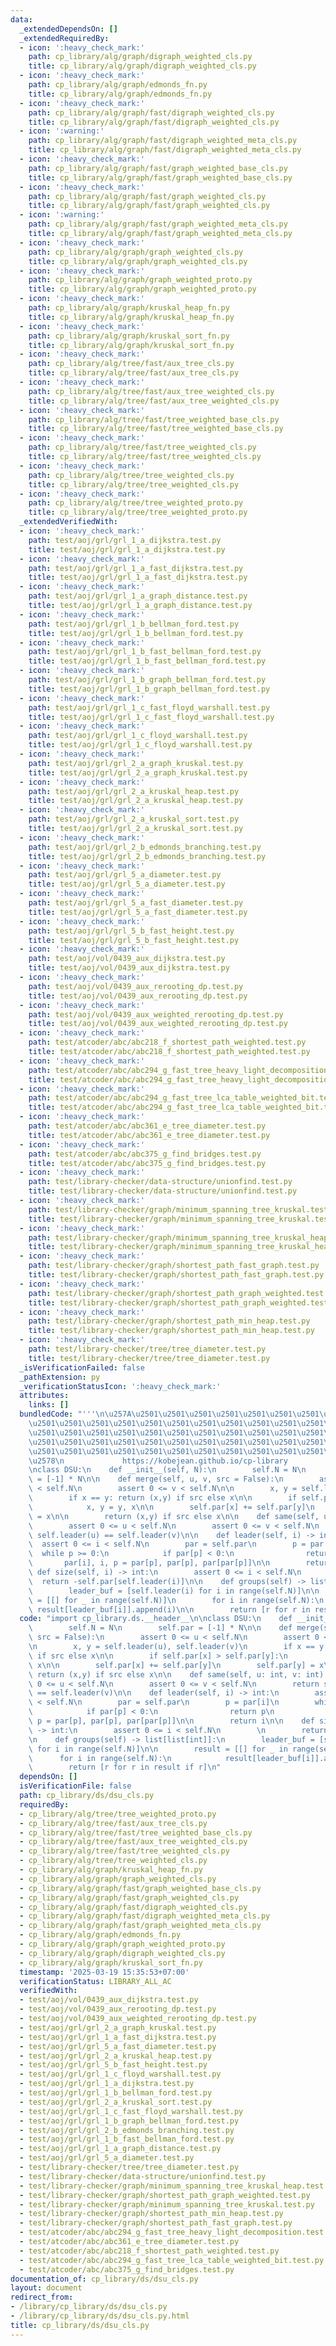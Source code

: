 ```yaml
---
data:
  _extendedDependsOn: []
  _extendedRequiredBy:
  - icon: ':heavy_check_mark:'
    path: cp_library/alg/graph/digraph_weighted_cls.py
    title: cp_library/alg/graph/digraph_weighted_cls.py
  - icon: ':heavy_check_mark:'
    path: cp_library/alg/graph/edmonds_fn.py
    title: cp_library/alg/graph/edmonds_fn.py
  - icon: ':heavy_check_mark:'
    path: cp_library/alg/graph/fast/digraph_weighted_cls.py
    title: cp_library/alg/graph/fast/digraph_weighted_cls.py
  - icon: ':warning:'
    path: cp_library/alg/graph/fast/digraph_weighted_meta_cls.py
    title: cp_library/alg/graph/fast/digraph_weighted_meta_cls.py
  - icon: ':heavy_check_mark:'
    path: cp_library/alg/graph/fast/graph_weighted_base_cls.py
    title: cp_library/alg/graph/fast/graph_weighted_base_cls.py
  - icon: ':heavy_check_mark:'
    path: cp_library/alg/graph/fast/graph_weighted_cls.py
    title: cp_library/alg/graph/fast/graph_weighted_cls.py
  - icon: ':warning:'
    path: cp_library/alg/graph/fast/graph_weighted_meta_cls.py
    title: cp_library/alg/graph/fast/graph_weighted_meta_cls.py
  - icon: ':heavy_check_mark:'
    path: cp_library/alg/graph/graph_weighted_cls.py
    title: cp_library/alg/graph/graph_weighted_cls.py
  - icon: ':heavy_check_mark:'
    path: cp_library/alg/graph/graph_weighted_proto.py
    title: cp_library/alg/graph/graph_weighted_proto.py
  - icon: ':heavy_check_mark:'
    path: cp_library/alg/graph/kruskal_heap_fn.py
    title: cp_library/alg/graph/kruskal_heap_fn.py
  - icon: ':heavy_check_mark:'
    path: cp_library/alg/graph/kruskal_sort_fn.py
    title: cp_library/alg/graph/kruskal_sort_fn.py
  - icon: ':heavy_check_mark:'
    path: cp_library/alg/tree/fast/aux_tree_cls.py
    title: cp_library/alg/tree/fast/aux_tree_cls.py
  - icon: ':heavy_check_mark:'
    path: cp_library/alg/tree/fast/aux_tree_weighted_cls.py
    title: cp_library/alg/tree/fast/aux_tree_weighted_cls.py
  - icon: ':heavy_check_mark:'
    path: cp_library/alg/tree/fast/tree_weighted_base_cls.py
    title: cp_library/alg/tree/fast/tree_weighted_base_cls.py
  - icon: ':heavy_check_mark:'
    path: cp_library/alg/tree/fast/tree_weighted_cls.py
    title: cp_library/alg/tree/fast/tree_weighted_cls.py
  - icon: ':heavy_check_mark:'
    path: cp_library/alg/tree/tree_weighted_cls.py
    title: cp_library/alg/tree/tree_weighted_cls.py
  - icon: ':heavy_check_mark:'
    path: cp_library/alg/tree/tree_weighted_proto.py
    title: cp_library/alg/tree/tree_weighted_proto.py
  _extendedVerifiedWith:
  - icon: ':heavy_check_mark:'
    path: test/aoj/grl/grl_1_a_dijkstra.test.py
    title: test/aoj/grl/grl_1_a_dijkstra.test.py
  - icon: ':heavy_check_mark:'
    path: test/aoj/grl/grl_1_a_fast_dijkstra.test.py
    title: test/aoj/grl/grl_1_a_fast_dijkstra.test.py
  - icon: ':heavy_check_mark:'
    path: test/aoj/grl/grl_1_a_graph_distance.test.py
    title: test/aoj/grl/grl_1_a_graph_distance.test.py
  - icon: ':heavy_check_mark:'
    path: test/aoj/grl/grl_1_b_bellman_ford.test.py
    title: test/aoj/grl/grl_1_b_bellman_ford.test.py
  - icon: ':heavy_check_mark:'
    path: test/aoj/grl/grl_1_b_fast_bellman_ford.test.py
    title: test/aoj/grl/grl_1_b_fast_bellman_ford.test.py
  - icon: ':heavy_check_mark:'
    path: test/aoj/grl/grl_1_b_graph_bellman_ford.test.py
    title: test/aoj/grl/grl_1_b_graph_bellman_ford.test.py
  - icon: ':heavy_check_mark:'
    path: test/aoj/grl/grl_1_c_fast_floyd_warshall.test.py
    title: test/aoj/grl/grl_1_c_fast_floyd_warshall.test.py
  - icon: ':heavy_check_mark:'
    path: test/aoj/grl/grl_1_c_floyd_warshall.test.py
    title: test/aoj/grl/grl_1_c_floyd_warshall.test.py
  - icon: ':heavy_check_mark:'
    path: test/aoj/grl/grl_2_a_graph_kruskal.test.py
    title: test/aoj/grl/grl_2_a_graph_kruskal.test.py
  - icon: ':heavy_check_mark:'
    path: test/aoj/grl/grl_2_a_kruskal_heap.test.py
    title: test/aoj/grl/grl_2_a_kruskal_heap.test.py
  - icon: ':heavy_check_mark:'
    path: test/aoj/grl/grl_2_a_kruskal_sort.test.py
    title: test/aoj/grl/grl_2_a_kruskal_sort.test.py
  - icon: ':heavy_check_mark:'
    path: test/aoj/grl/grl_2_b_edmonds_branching.test.py
    title: test/aoj/grl/grl_2_b_edmonds_branching.test.py
  - icon: ':heavy_check_mark:'
    path: test/aoj/grl/grl_5_a_diameter.test.py
    title: test/aoj/grl/grl_5_a_diameter.test.py
  - icon: ':heavy_check_mark:'
    path: test/aoj/grl/grl_5_a_fast_diameter.test.py
    title: test/aoj/grl/grl_5_a_fast_diameter.test.py
  - icon: ':heavy_check_mark:'
    path: test/aoj/grl/grl_5_b_fast_height.test.py
    title: test/aoj/grl/grl_5_b_fast_height.test.py
  - icon: ':heavy_check_mark:'
    path: test/aoj/vol/0439_aux_dijkstra.test.py
    title: test/aoj/vol/0439_aux_dijkstra.test.py
  - icon: ':heavy_check_mark:'
    path: test/aoj/vol/0439_aux_rerooting_dp.test.py
    title: test/aoj/vol/0439_aux_rerooting_dp.test.py
  - icon: ':heavy_check_mark:'
    path: test/aoj/vol/0439_aux_weighted_rerooting_dp.test.py
    title: test/aoj/vol/0439_aux_weighted_rerooting_dp.test.py
  - icon: ':heavy_check_mark:'
    path: test/atcoder/abc/abc218_f_shortest_path_weighted.test.py
    title: test/atcoder/abc/abc218_f_shortest_path_weighted.test.py
  - icon: ':heavy_check_mark:'
    path: test/atcoder/abc/abc294_g_fast_tree_heavy_light_decomposition.test.py
    title: test/atcoder/abc/abc294_g_fast_tree_heavy_light_decomposition.test.py
  - icon: ':heavy_check_mark:'
    path: test/atcoder/abc/abc294_g_fast_tree_lca_table_weighted_bit.test.py
    title: test/atcoder/abc/abc294_g_fast_tree_lca_table_weighted_bit.test.py
  - icon: ':heavy_check_mark:'
    path: test/atcoder/abc/abc361_e_tree_diameter.test.py
    title: test/atcoder/abc/abc361_e_tree_diameter.test.py
  - icon: ':heavy_check_mark:'
    path: test/atcoder/abc/abc375_g_find_bridges.test.py
    title: test/atcoder/abc/abc375_g_find_bridges.test.py
  - icon: ':heavy_check_mark:'
    path: test/library-checker/data-structure/unionfind.test.py
    title: test/library-checker/data-structure/unionfind.test.py
  - icon: ':heavy_check_mark:'
    path: test/library-checker/graph/minimum_spanning_tree_kruskal.test.py
    title: test/library-checker/graph/minimum_spanning_tree_kruskal.test.py
  - icon: ':heavy_check_mark:'
    path: test/library-checker/graph/minimum_spanning_tree_kruskal_heap.test.py
    title: test/library-checker/graph/minimum_spanning_tree_kruskal_heap.test.py
  - icon: ':heavy_check_mark:'
    path: test/library-checker/graph/shortest_path_fast_graph.test.py
    title: test/library-checker/graph/shortest_path_fast_graph.test.py
  - icon: ':heavy_check_mark:'
    path: test/library-checker/graph/shortest_path_graph_weighted.test.py
    title: test/library-checker/graph/shortest_path_graph_weighted.test.py
  - icon: ':heavy_check_mark:'
    path: test/library-checker/graph/shortest_path_min_heap.test.py
    title: test/library-checker/graph/shortest_path_min_heap.test.py
  - icon: ':heavy_check_mark:'
    path: test/library-checker/tree/tree_diameter.test.py
    title: test/library-checker/tree/tree_diameter.test.py
  _isVerificationFailed: false
  _pathExtension: py
  _verificationStatusIcon: ':heavy_check_mark:'
  attributes:
    links: []
  bundledCode: "'''\n\u257A\u2501\u2501\u2501\u2501\u2501\u2501\u2501\u2501\u2501\u2501\
    \u2501\u2501\u2501\u2501\u2501\u2501\u2501\u2501\u2501\u2501\u2501\u2501\u2501\
    \u2501\u2501\u2501\u2501\u2501\u2501\u2501\u2501\u2501\u2501\u2501\u2501\u2501\
    \u2501\u2501\u2501\u2501\u2501\u2501\u2501\u2501\u2501\u2501\u2501\u2501\u2501\
    \u2501\u2501\u2501\u2501\u2501\u2501\u2501\u2501\u2501\u2501\u2501\u2501\u2501\
    \u2578\n             https://kobejean.github.io/cp-library               \n'''\n\
    \nclass DSU:\n    def __init__(self, N):\n        self.N = N\n        self.par\
    \ = [-1] * N\n\n    def merge(self, u, v, src = False):\n        assert 0 <= u\
    \ < self.N\n        assert 0 <= v < self.N\n\n        x, y = self.leader(u), self.leader(v)\n\
    \        if x == y: return (x,y) if src else x\n\n        if self.par[x] > self.par[y]:\n\
    \            x, y = y, x\n\n        self.par[x] += self.par[y]\n        self.par[y]\
    \ = x\n\n        return (x,y) if src else x\n\n    def same(self, u: int, v: int):\n\
    \        assert 0 <= u < self.N\n        assert 0 <= v < self.N\n        return\
    \ self.leader(u) == self.leader(v)\n\n    def leader(self, i) -> int:\n      \
    \  assert 0 <= i < self.N\n        par = self.par\n        p = par[i]\n      \
    \  while p >= 0:\n            if par[p] < 0:\n                return p\n     \
    \       par[i], i, p = par[p], par[p], par[par[p]]\n\n        return i\n\n   \
    \ def size(self, i) -> int:\n        assert 0 <= i < self.N\n        \n      \
    \  return -self.par[self.leader(i)]\n\n    def groups(self) -> list[list[int]]:\n\
    \        leader_buf = [self.leader(i) for i in range(self.N)]\n\n        result\
    \ = [[] for _ in range(self.N)]\n        for i in range(self.N):\n           \
    \ result[leader_buf[i]].append(i)\n\n        return [r for r in result if r]\n"
  code: "import cp_library.ds.__header__\n\nclass DSU:\n    def __init__(self, N):\n\
    \        self.N = N\n        self.par = [-1] * N\n\n    def merge(self, u, v,\
    \ src = False):\n        assert 0 <= u < self.N\n        assert 0 <= v < self.N\n\
    \n        x, y = self.leader(u), self.leader(v)\n        if x == y: return (x,y)\
    \ if src else x\n\n        if self.par[x] > self.par[y]:\n            x, y = y,\
    \ x\n\n        self.par[x] += self.par[y]\n        self.par[y] = x\n\n       \
    \ return (x,y) if src else x\n\n    def same(self, u: int, v: int):\n        assert\
    \ 0 <= u < self.N\n        assert 0 <= v < self.N\n        return self.leader(u)\
    \ == self.leader(v)\n\n    def leader(self, i) -> int:\n        assert 0 <= i\
    \ < self.N\n        par = self.par\n        p = par[i]\n        while p >= 0:\n\
    \            if par[p] < 0:\n                return p\n            par[i], i,\
    \ p = par[p], par[p], par[par[p]]\n\n        return i\n\n    def size(self, i)\
    \ -> int:\n        assert 0 <= i < self.N\n        \n        return -self.par[self.leader(i)]\n\
    \n    def groups(self) -> list[list[int]]:\n        leader_buf = [self.leader(i)\
    \ for i in range(self.N)]\n\n        result = [[] for _ in range(self.N)]\n  \
    \      for i in range(self.N):\n            result[leader_buf[i]].append(i)\n\n\
    \        return [r for r in result if r]\n"
  dependsOn: []
  isVerificationFile: false
  path: cp_library/ds/dsu_cls.py
  requiredBy:
  - cp_library/alg/tree/tree_weighted_proto.py
  - cp_library/alg/tree/fast/aux_tree_cls.py
  - cp_library/alg/tree/fast/tree_weighted_base_cls.py
  - cp_library/alg/tree/fast/aux_tree_weighted_cls.py
  - cp_library/alg/tree/fast/tree_weighted_cls.py
  - cp_library/alg/tree/tree_weighted_cls.py
  - cp_library/alg/graph/kruskal_heap_fn.py
  - cp_library/alg/graph/graph_weighted_cls.py
  - cp_library/alg/graph/fast/graph_weighted_base_cls.py
  - cp_library/alg/graph/fast/graph_weighted_cls.py
  - cp_library/alg/graph/fast/digraph_weighted_cls.py
  - cp_library/alg/graph/fast/digraph_weighted_meta_cls.py
  - cp_library/alg/graph/fast/graph_weighted_meta_cls.py
  - cp_library/alg/graph/edmonds_fn.py
  - cp_library/alg/graph/graph_weighted_proto.py
  - cp_library/alg/graph/digraph_weighted_cls.py
  - cp_library/alg/graph/kruskal_sort_fn.py
  timestamp: '2025-03-19 15:35:53+07:00'
  verificationStatus: LIBRARY_ALL_AC
  verifiedWith:
  - test/aoj/vol/0439_aux_dijkstra.test.py
  - test/aoj/vol/0439_aux_rerooting_dp.test.py
  - test/aoj/vol/0439_aux_weighted_rerooting_dp.test.py
  - test/aoj/grl/grl_2_a_graph_kruskal.test.py
  - test/aoj/grl/grl_1_a_fast_dijkstra.test.py
  - test/aoj/grl/grl_5_a_fast_diameter.test.py
  - test/aoj/grl/grl_2_a_kruskal_heap.test.py
  - test/aoj/grl/grl_5_b_fast_height.test.py
  - test/aoj/grl/grl_1_c_floyd_warshall.test.py
  - test/aoj/grl/grl_1_a_dijkstra.test.py
  - test/aoj/grl/grl_1_b_bellman_ford.test.py
  - test/aoj/grl/grl_2_a_kruskal_sort.test.py
  - test/aoj/grl/grl_1_c_fast_floyd_warshall.test.py
  - test/aoj/grl/grl_1_b_graph_bellman_ford.test.py
  - test/aoj/grl/grl_2_b_edmonds_branching.test.py
  - test/aoj/grl/grl_1_b_fast_bellman_ford.test.py
  - test/aoj/grl/grl_1_a_graph_distance.test.py
  - test/aoj/grl/grl_5_a_diameter.test.py
  - test/library-checker/tree/tree_diameter.test.py
  - test/library-checker/data-structure/unionfind.test.py
  - test/library-checker/graph/minimum_spanning_tree_kruskal_heap.test.py
  - test/library-checker/graph/shortest_path_graph_weighted.test.py
  - test/library-checker/graph/minimum_spanning_tree_kruskal.test.py
  - test/library-checker/graph/shortest_path_min_heap.test.py
  - test/library-checker/graph/shortest_path_fast_graph.test.py
  - test/atcoder/abc/abc294_g_fast_tree_heavy_light_decomposition.test.py
  - test/atcoder/abc/abc361_e_tree_diameter.test.py
  - test/atcoder/abc/abc218_f_shortest_path_weighted.test.py
  - test/atcoder/abc/abc294_g_fast_tree_lca_table_weighted_bit.test.py
  - test/atcoder/abc/abc375_g_find_bridges.test.py
documentation_of: cp_library/ds/dsu_cls.py
layout: document
redirect_from:
- /library/cp_library/ds/dsu_cls.py
- /library/cp_library/ds/dsu_cls.py.html
title: cp_library/ds/dsu_cls.py
---
```

